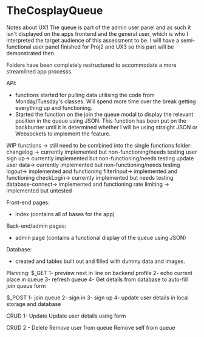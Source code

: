 # TheCosplayQueue

Notes about UX1
The queue is part of the admin user panel and as such it isn't displayed on the apps frontend and the general user, which is who I interpreted the target audience of this assessment to be. I will have a semi-functional user panel finished for Proj2 and UX3 so this part will be demonstrated then. 

Folders have been completely restructured to accommodate a more streamlined app processs. 

API:
- functions started for pulling data utilising the code from Monday/Tuesday's classes. Will spend more time over the break getting everything up and functioning. 
- Started the function on the join the queue modal to display the relevant position in the queue using JSON. This function has been put on the backburner until it is determined whether I will be using straight JSON or Websockets to implement the feature. 

WIP functions -> still need to be combined into the single functions folder:
changelog -> currently implemented but non-functioning/needs testing
user sign up-> currently implemented but non-functioning/needs testing
update user data-> currently implemented but non-functioning/needs testing
logout-> implemented and functioning
filterInput-> implemented and functioning
checkLogin-> currently implemented but needs testing
database-connect-> implemented and functioning
rate limiting -> implemented but untested

Front-end pages:
- index (contains all of bases for the app)

Back-end/admin pages:
- admin page (contains a functional display of the queue using JSON)

Database:
- created and tables built out and filled with dummy data and images.
 
Planning:
$_GET
1- preview next in line on backend profile
2- echo current place in queue
3- refresh queue
4- Get details from database to auto-fill join queue form

$_POST
1- join queue
2- sign in
3- sign up
4- update user details in local storage and database

CRUD 1- Update
Update user details using form

CRUD 2 - Delete
Remove user from queue
Remove self from queue

